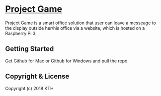 # [Project Game](https://github.com/WilliamLewin/II1302-grupp-1)
Project Game is a smart office solution that user can leave a messeage to the display outside her/his office via a website, which is hosted on a Raspberry Pi 3.
## Getting Started
Get Github for Mac or Github for Windows and pull the repo.

## Copyright & License

Copyright (c) 2018 KTH
